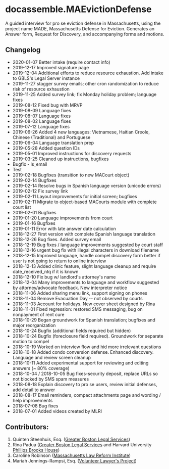# docassemble.MAEvictionDefense

A guided interview for pro se eviction defense in Massachusetts, using the project
name MADE, Massachusetts Defense for Eviction. Generates an Answer form, 
Request for Discovery, and accompanying forms and motions.

## Changelog
* 2020-01-07 Better intake (require contact info)
* 2019-12-17 Improved signature page
* 2019-12-04 Additional efforts to reduce resource exhaustion. Add intake to GBLS's Legal Server instance
* 2019-11-27 stagger survey emails; other cron randomization to reduce risk of resource exhaustion
* 2019-11-25 Added survey link; fix Monday holiday problem; language fixes
* 2019-08-12 Fixed bug with MRVP
* 2019-08-09 Language fixes
* 2019-08-07 Language fixes
* 2019-08-02 Language fixes
* 2019-07-12 Language fixes
* 2019-06-26 Added 4 new languages: Vietnamese, Haitian Creole, Chinese (Traditional) and Portuguese
* 2019-06-04 Language translation prep
* 2019-05-28 Added question IDs
* 2019-05-01 Improved instructions for discovery requests
* 2019-03-25 Cleaned up instructions, bugfixes
* Bugfix - ls_email
* Test
* 2019-02-18 Bugfixes (transition to new MACourt object)
* 2019-02-14 Bugfixes
* 2019-02-14 Resolve bugs in Spanish language version (unicode errors)
* 2019-02-12 Fix survey link
* 2019-02-11 Layout improvements for initial screen; bugfixes  
* 2019-02-11 Migrate to object-based MACourts module with complete court list
* 2019-02-01 Bugfixes
* 2019-01-20 Language improvements from court
* 2019-01-16 Bugfixes
* 2019-01-11 Error with late answer date calculation
* 2018-12-27 First version with complete Spanish language translation
* 2018-12-26 Bug fixes. Added survey email
* 2018-12-19 Bug fixes / language improvements suggested by court staff
* 2018-12-16 urgent bug fix with illegal characters in download filename
* 2018-12-15 Improved language, handle compel discovery form better if user is not going to return to online interview
* 2018-12-13 Added clinic feature, slight language cleanup and require date_received_ntq if it is known
* 2018-12-10 Fix bug w/ landlord's attorney's name
* 2018-12-04 Many improvements to language and workflow suggested by attorney/advocate feedback. New interpreter notice
* 2018-11-06 Added sharing menu link, support signing on phones
* 2018-11-04 Remove Evacuation Day -- not observed by courts
* 2018-11-03 Account for holidays. New cover sheet designed by Rina
* 2018-11-01 Fixed regression: restored SMS messaging, bug on nonpayment of rent cure
* 2018-10-29 Began groundwork for Spanish translation; bugfixes and major reorganization
* 2018-10-24 Bugfix (additional fields required but hidden)
* 2018-10-24 Bugfix (foreclosure field required). Groundwork for separate motion to compel
* 2018-10-19 Worked on interview flow and hid more irrelevant questions
* 2018-10-18 Added condo conversion defense. Enhanced discovery. Language and review screen cleanup
* 2018-10-11 Added experimental support for reviewing and editing answers (~ 80% coverage)
* 2018-10-04 / 2018-10-05 Bug fixes-security deposit, replace URLs so not blocked by SMS spam measures
* 2018-08-18 Explain discovery to pro se users, review initial defenses, add detail to answer
* 2018-08-17 Email reminders, compact attachments page and wording / help improvements
* 2018-07-08 Bug fixes
* 2018-07-01 Added videos created by MLRI

## Contributors:
    
1. Quinten Steenhuis, Esq. ([Greater Boston Legal Services](https://www.gbls.org))
1. Rina Padua ([Greater Boston Legal Services](https://www.gbls.org) and Harvard University [Phillips Brooks House](http://pbha.org/))
1. Caroline Robinson ([Massachusetts Law Reform Institute](http://www.mlri.org))
1. Mariah Jennings-Rampsi, Esq. ([Volunteer Lawyer's Project](https://www.vlpnet.org/))
